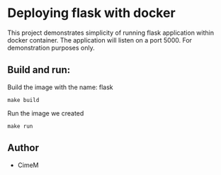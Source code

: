 # Deploying flask with docker

This project demonstrates simplicity of running flask application within docker container. The application will listen on a port 5000. For demonstration purposes only.

## Build and run:

Build the image with the name: flask

```
make build
```

Run the image we created

```
make run
```

## Author

- CimeM
